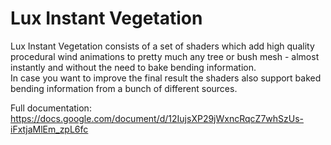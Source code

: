 # Lux Instant Vegetation
Lux Instant Vegetation consists of a set of shaders which add high quality procedural wind animations to pretty much any tree or bush mesh - almost instantly and without the need to bake bending information.  
In case you want to improve the final result the shaders also support baked bending information from a bunch of different sources.

Full documentation: https://docs.google.com/document/d/12IujsXP29jWxncRqcZ7whSzUs-iFxtjaMlEm_zpL6fc
